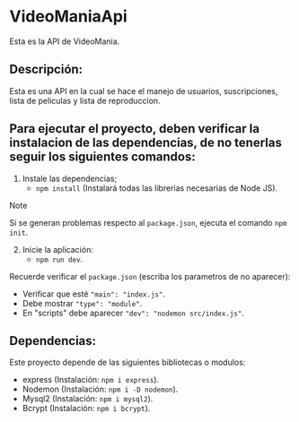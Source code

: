 # VideoManiaApi
Esta es la API de VideoMania.

## Descripción:
Esta es una API en la cual se hace el manejo de usuarios, suscripciones, lista de peliculas y lista de reproduccion.

## Para ejecutar el proyecto, deben verificar la instalacion de las dependencias, de no tenerlas seguir los siguientes comandos:
1. Instale las dependencias;
    - `npm install` (Instalará todas las librerias necesarias de Node JS).

> [!NOTE]
> Si se generan problemas respecto al `package.json`, ejecuta el comando `npm init`.

2. Inicie la aplicación:
    - `npm run dev`.

Recuerde verificar el `package.json` (escriba los parametros de no aparecer):
* Verificar que esté `"main": "index.js"`.
* Debe mostrar `"type": "module"`.
* En "scripts" debe aparecer `"dev": "nodemon src/index.js"`.

## Dependencias:
Este proyecto depende de las siguientes bibliotecas o modulos:

* express (Instalación: `npm i express`).
* Nodemon (Instalación: `npm i -D nodemon`).
* Mysql2 (Instalación: `npm i mysql2`).
* Bcrypt (Instalación: `npm i bcrypt`).

